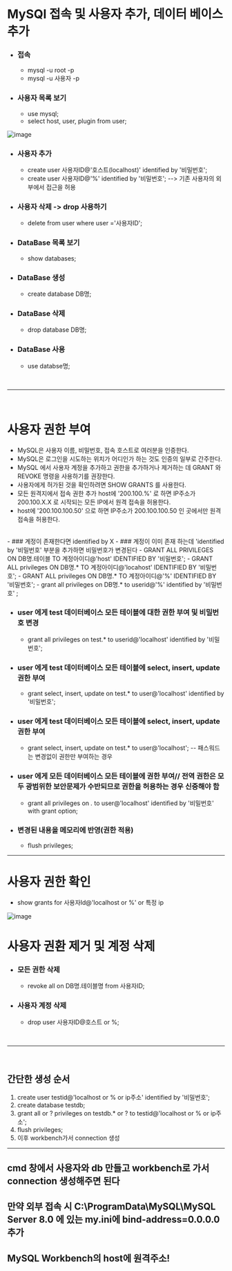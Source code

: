 # MySQl 접속 및 사용자 추가, 데이터 베이스 추가

- ### 접속
   - mysql -u root -p
   - mysql -u 사용자 -p

- ### 사용자 목록 보기
   - use mysql;
   - select host, user, plugin from user;

![image](https://user-images.githubusercontent.com/74396651/209483878-eeca57a3-ac12-4d1a-925f-a8018bd4eb46.png)


- ### 사용자 추가
   - create  user 사용자ID@'호스트(localhost)' identified by '비밀번호'; 
   - create  user 사용자ID@'%' identified by '비밀번호'; --> 기존 사용자의 외부에서 접근을 허용

- ### 사용자 삭제 -> drop 사용하기
   - delete from user where user ='사용자ID';

- ### DataBase 목록 보기
   - show databases;
   
- ### DataBase 생성
   - create database DB명;

- ### DataBase 삭제
   - drop database DB명;

- ### DataBase 사용
   - use databse명;

<br>
<hr>
<br>

# 사용자 권한 부여

- MySQL은 사용자 이름, 비밀번호, 접속 호스트로 여러분을 인증한다. 
- MySQL은 로그인을 시도하는 위치가 어디인가 하는 것도 인증의 일부로 간주한다.
- MySQL 에서 사용자 계정을 추가하고 권한을 추가하거나 제거하는 데 GRANT 와 REVOKE 명령을 사용하기를 권장한다. 
- 사용자에게 허가된 것을 확인하려면 SHOW GRANTS 를 사용한다.
- 모든 원격지에서 접속 권한 추가 host에 '200.100.%' 로 하면 IP주소가 200.100.X.X 로 시작되는 모든 IP에서 원격 접속을 허용한다.
- host에 '200.100.100.50' 으로 하면 IP주소가 200.100.100.50 인 곳에서만 원격 접속을 허용한다.

<br>
- ### 계정이 존재한다면 identified by X
- ### 계정이 이미 존재 하는데 'identified by '비밀번호' 부분을 추가하면 비밀번호가 변경된다
   - GRANT ALL PRIVILEGES ON DB명.테이블 TO 계정아이디@'host' IDENTIFIED BY '비밀번호';
   - GRANT ALL privileges ON DB명.* TO 계정아이디@'locahost' IDENTIFIED BY '비밀번호';
   - GRANT ALL privileges ON DB명.* TO 계정아이디@'%' IDENTIFIED BY '비밀번호';
   - grant all privileges on DB명.* to userid@'%' identified by '비밀번호' ; 


- ### user 에게 test 데이터베이스 모든 테이블에 대한 권한 부여 및 비밀번호 변경
  - grant all privileges on test.* to userid@'localhost' identified by '비밀번호';

- ### user 에게 test 데이터베이스 모든 테이블에 select, insert, update 권한 부여
   - grant select, insert, update on test.* to user@'localhost' identified by '비밀번호';

- ### user 에게 test 데이터베이스 모든 테이블에 select, insert, update 권한 부여
   - grant select, insert, update on test.* to user@'localhost';   -- 패스워드는 변경없이 권한만 부여하는 경우

- ### user 에게 모든 데이터베이스 모든 테이블에 권한 부여// 전역 권한은 모두 광범위한 보안문제가 수반되므로 권한을 허용하는 경우 신중해야 함
   - grant all privileges on *.* to user@'localhost' identified by '비밀번호' with grant option;

- ### 변경된 내용을 메모리에 반영(권한 적용)
   - flush privileges;     

<hr>

# 사용자 권한 확인
- show grants for 사용자Id@'localhost or %' or 특정 ip

![image](https://user-images.githubusercontent.com/74396651/209483870-6f410c47-e828-4807-99af-194607dc1b4f.png)


# 사용자 권환 제거 및 계정 삭제
- ### 모든 권한 삭제
   - revoke all on DB명.테이블명 from 사용자ID;

- ### 사용자 계정 삭제
   - drop user 사용자ID@호스트 or %;

<br>
<hr>
<br>

## 간단한 생성 순서
1. create user testid@'localhost or % or ip주소' identified by '비밀번호';
2. create database testdb;
3. grant all or ? privileges on testdb.* or ? to testid@'localhost or % or ip주소';
4. flush privileges;
5. 이후 workbench가서 connection 생성

<hr>

## cmd 창에서 사용자와 db 만들고 workbench로 가서 connection 생성해주면 된다

## 만약 외부 접속 시 C:\ProgramData\MySQL\MySQL Server 8.0 에 있는 my.ini에 bind-address=0.0.0.0 추가

## MySQL Workbench의 host에 원격주소!
